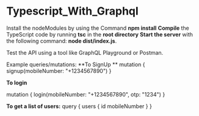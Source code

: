# Typescript_With_Graphql

Install the nodeModules by using the Command **npm install**
**Compile** the TypeScript code by running **tsc** in the **root directory**
**Start the server** with the following command: **node dist/index.js**.

Test the API using a tool like GraphQL Playground or Postman.

Example queries/mutations:
 **To SignUp **
mutation {
  signup(mobileNumber: "+1234567890")
}

**To login**

mutation {
  login(mobileNumber: "+1234567890", otp: "1234")
}

**To get a list of users:**
query {
  users {
    id
    mobileNumber
  }
}
